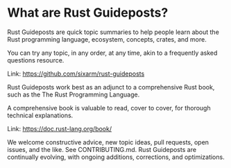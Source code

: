# What are Rust Guideposts?

Rust Guideposts are quick topic summaries to help people learn about the Rust programming language, ecosystem, concepts, crates, and more.

You can try any topic, in any order, at any time, akin to a frequently asked questions resource.

Link: <https://github.com/sixarm/rust-guideposts>

Rust Guideposts work best as an adjunct to a comprehensive Rust book, such as the The Rust Programming Language.

A comprehensive book is valuable to read, cover to cover, for thorough technical explanations.

Link: <https://doc.rust-lang.org/book/>

We welcome constructive advice, new topic ideas, pull requests, open issues, and the like. See CONTRIBUTING.md. Rust Guideposts are continually evolving, with ongoing additions, corrections, and optimizations.
